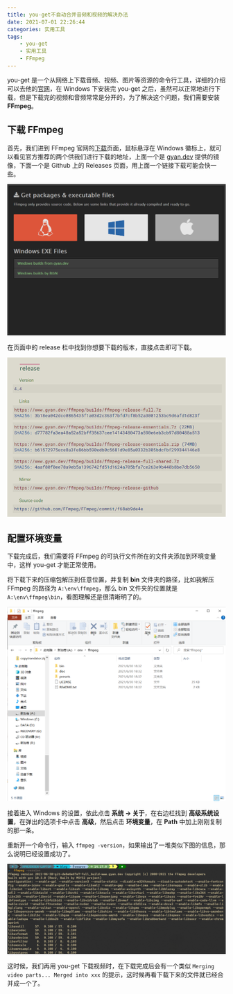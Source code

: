 ```yaml
---
title: you-get不自动合并音频和视频的解决办法
date: 2021-07-01 22:26:44
categories: 实用工具
tags:
    - you-get
    - 实用工具
    - FFmpeg
---
```


you-get 是一个从网络上下载音频、视频、图片等资源的命令行工具，详细的介绍可以去他的[官网](https://you-get.org/)，在 Windows 下安装完 you-get 之后，虽然可以正常地进行下载，但是下载完的视频和音频常常是分开的，为了解决这个问题，我们需要安装 **FFmpeg**。

<!-- more -->

## 下载 FFmpeg

首先，我们进到 FFmpeg 官网的[下载](https://www.ffmpeg.org/download.html)页面，鼠标悬浮在 Windows 徽标上，就可以看见官方推荐的两个供我们进行下载的地址，上面一个是 [gyan.dev](https://www.gyan.dev/ffmpeg/builds/) 提供的镜像，下面一个是 Github 上的 Releases 页面，用上面一个链接下载可能会快一些。

![官网提供的链接](you-get不自动合并音频和视频的解决办法/image-20210702143919164.png)

在页面中的 release 栏中找到你想要下载的版本，直接点击即可下载。

![找到需要的版本](you-get不自动合并音频和视频的解决办法/image-20210702144511434.png)

## 配置环境变量

下载完成后，我们需要将 FFmpeg 的可执行文件所在的文件夹添加到环境变量中，这样 you-get 才能正常使用。

将下载下来的压缩包解压到任意位置，并复制 **bin** 文件夹的路径，比如我解压 FFmpeg 的路径为  `A:\env\ffmpeg`，那么 bin 文件夹的位置就是 `A:\env\ffmpeg\bin`，看图理解还是很清晰明了的。

![解压 FFmpeg 并复制路径](you-get不自动合并音频和视频的解决办法/image-20210702145143639.png)

接着进入 Windows 的设置，依此点击 **系统 -> 关于**，在右边栏找到 **高级系统设置**，在弹出的选项卡中点击 **高级**，然后点击 **环境变量**，在 **Path** 中加上刚刚复制的那一条。

重新开一个命令行，输入 `ffmpeg -version`，如果输出了一堆类似下图的信息，那么说明已经设置成功了。

![验证是否安装成功](you-get不自动合并音频和视频的解决办法/image-20210702150902736.png)

这时候，我们再用 you-get 下载视频时，在下载完成后会有一个类似 `Merging video parts... Merged into xxx` 的提示，这时候再看下载下来的文件就已经合并成一个了。
